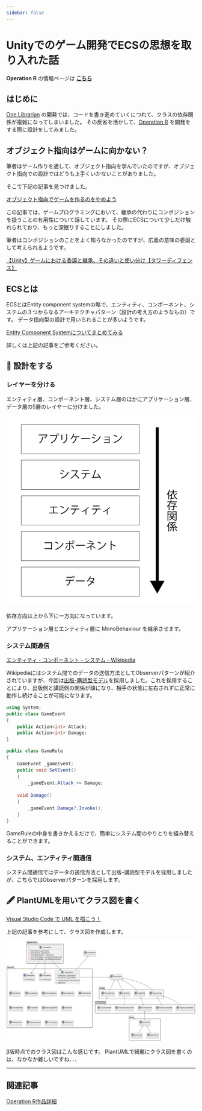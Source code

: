 ```yaml
---
sidebar: false
---
```


# Unityでのゲーム開発でECSの思想を取り入れた話
**Operation R** の情報ページは [**こちら**](../works/OperationR.md) 

## はじめに
[One Librarian](../works/OneLibrarian.md) の開発では、コードを書き進めていくにつれて、クラスの依存関係が複雑になってしまいました。
その反省を活かして、[Operation R](../works/OperationR.md) を開発をする際に設計をしてみました。

## オブジェクト指向はゲームに向かない？
筆者はゲーム作りを通して、オブジェクト指向を学んでいたのですが、オブジェクト指向での設計ではどうも上手くいかないことがありました。

そこで下記の記事を見つけました。

[オブジェクト指向でゲームを作るのをやめよう](https://qiita.com/tshinsay/items/739ad875cc3925d51f12)

この記事では、ゲームプログラミングにおいて、継承の代わりにコンポジションを扱うことの有用性について話しています。
その際にECSについて少しだけ触れられており、もっと深掘りすることにしました。

筆者はコンポジションのことをよく知らなかったのですが、広義の意味の委譲として考えられるようです。

[【Unity】ゲームにおける委譲と継承、その違いと使い分け【タワーディフェンス】](https://zenn.dev/supple/articles/884d2439cd034a)


## ECSとは
ECSとはEntity component systemの略で、エンティティ、コンポーネント、システムの３つからなるアーキテクチャパターン（設計の考え方のようなもの）です。
データ指向型の設計で用いられることが多いようです。

[Entity Component Systemについてまとめてみる](https://mikan-daisuki.hatenablog.com/entry/2015/10/22/220439)

詳しくは上記の記事をご参考ください。

## 📜 設計をする
### レイヤーを分ける
エンティティ層、コンポーネント層、システム層のほかにアプリケーション層、データ層の5層のレイヤーに分けました。

![レイヤードアーキテクチャ](../.vuepress/public/imgs/articles/OperationR-ECS/architecture.svg)

依存方向は上から下に一方向になっています。

アプリケーション層とエンティティ層に MonoBehaviour を継承させます。

### システム間通信
[エンティティ・コンポーネント・システム - Wikipedia](https://ja.wikipedia.org/wiki/%E3%82%A8%E3%83%B3%E3%83%86%E3%82%A3%E3%83%86%E3%82%A3%E3%83%BB%E3%82%B3%E3%83%B3%E3%83%9D%E3%83%BC%E3%83%8D%E3%83%B3%E3%83%88%E3%83%BB%E3%82%B7%E3%82%B9%E3%83%86%E3%83%A0)

Wikipediaにはシステム間でのデータの送信方法としてObserverパターンが紹介されていますが、今回は[出版-購読型モデル](https://ja.wikipedia.org/wiki/%E5%87%BA%E7%89%88-%E8%B3%BC%E8%AA%AD%E5%9E%8B%E3%83%A2%E3%83%87%E3%83%AB)を採用しました。これを採用することにより、出版側と講読側の関係が疎になり、相手の状態に左右されずに正常に動作し続けることが可能になります。

```cs
using System;
public class GameEvent
{
    public Action<int> Attack;
    public Action<int> Damage;
}
```
```cs
public class GameRule
{
    GameEvent _gameEvent;
    public void SetEvent()
    {
        _gameEvent.Attack += Damage;

    void Damage()
    {
        _gameEvent.Damage?.Invoke();
    }
}
```
GameRuleの中身を書きかえるだけで、簡単にシステム間のやりとりを組み替えることができます。

### システム、エンティティ間通信
システム間通信ではデータの送信方法として出版-講読型モデルを採用しましたが、こちらではObserverパターンを採用します。

## 🖋️ PlantUMLを用いてクラス図を書く
[Visual Studio Code で UML を描こう！](https://qiita.com/couzie/items/9dedb834c5aff09ea7b2)

上記の記事を参考にして、クラス図を作成します。

![クラス図](../.vuepress/public/imgs/articles/OperationR-ECS/class.svg)

β版時点でのクラス図はこんな感じです。
PlantUMLで綺麗にクラス図を書くのは、なかなか難しいですね．．．

---

## 関連記事
[Operation R作品詳細](../works/OperationR.md)